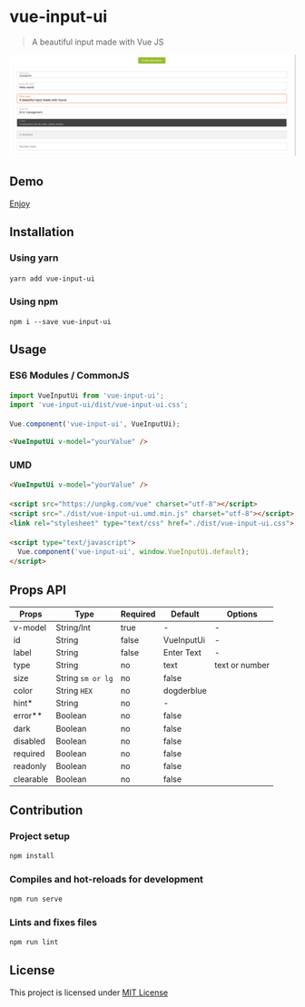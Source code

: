 # vue-input-ui

> A beautiful input made with Vue JS

![vue-input-ui](./public/vue-input-ui-demo.gif)

## Demo

[Enjoy](https://louismazel.github.io/vue-input-ui/)

## Installation

### Using yarn

`yarn add vue-input-ui`

### Using npm

`npm i --save vue-input-ui`

## Usage

### ES6 Modules / CommonJS

```js
import VueInputUi from 'vue-input-ui';
import 'vue-input-ui/dist/vue-input-ui.css';

Vue.component('vue-input-ui', VueInputUi);
```

```html
<VueInputUi v-model="yourValue" />
```

### UMD

```html
<VueInputUi v-model="yourValue" />

<script src="https://unpkg.com/vue" charset="utf-8"></script>
<script src="./dist/vue-input-ui.umd.min.js" charset="utf-8"></script>
<link rel="stylesheet" type="text/css" href="./dist/vue-input-ui.css">

<script type="text/javascript">
  Vue.component('vue-input-ui', window.VueInputUi.default);
</script>
```

## Props API

| Props      | Type       | Required | Default    | Options        |
|------------|------------|----------|------------|----------------|
| v-model    | String/Int | true     | -          | -              |
| id      | String     | false    | VueInputUi | -              |
| label      | String     | false    | Enter Text | -              |
| type       | String     | no       | text       | text or number |
| size | String `sm or lg`    | no       | false      |                |
| color | String `HEX`   | no       | dogderblue      |                |
| hint*       | String       | no       | -          |                |
| error** | Boolean    | no       | false      |                |
| dark | Boolean    | no       | false      |                |
| disabled | Boolean    | no       | false      |                |
| required | Boolean    | no       | false      |                |
| readonly | Boolean    | no       | false      |                |
| clearable | Boolean    | no       | false      |                |

## Contribution

### Project setup

```bash
npm install
```

### Compiles and hot-reloads for development

```bash
npm run serve
```

### Lints and fixes files

```bash
npm run lint
```

## License

This project is licensed under [MIT License](http://en.wikipedia.org/wiki/MIT_License)
